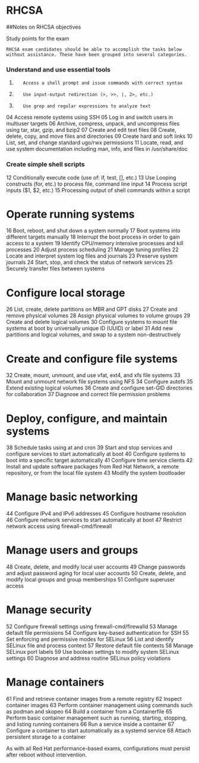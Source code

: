 # RHCSA
##Notes on RHCSA objectives

Study points for the exam

    RHCSA exam candidates should be able to accomplish the tasks below without assistance. These have been grouped into several categories.
### Understand and use essential tools

01.        Access a shell prompt and issue commands with correct syntax
02.        Use input-output redirection (>, >>, |, 2>, etc.)
03.        Use grep and regular expressions to analyze text
04        Access remote systems using SSH
05        Log in and switch users in multiuser targets
06        Archive, compress, unpack, and uncompress files using tar, star, gzip, and bzip2
07        Create and edit text files
08        Create, delete, copy, and move files and directories
09        Create hard and soft links
10        List, set, and change standard ugo/rwx permissions
11        Locate, read, and use system documentation including man, info, and files in /usr/share/doc

### Create simple shell scripts

12        Conditionally execute code (use of: if, test, [], etc.)
13        Use Looping constructs (for, etc.) to process file, command line input
14        Process script inputs ($1, $2, etc.)
15        Processing output of shell commands within a script

# Operate running systems

16        Boot, reboot, and shut down a system normally
17        Boot systems into different targets manually
18        Interrupt the boot process in order to gain access to a system
19        Identify CPU/memory intensive processes and kill processes
20        Adjust process scheduling
21        Manage tuning profiles
22        Locate and interpret system log files and journals
23        Preserve system journals
24        Start, stop, and check the status of network services
25        Securely transfer files between systems

# Configure local storage

26        List, create, delete partitions on MBR and GPT disks
27        Create and remove physical volumes
28        Assign physical volumes to volume groups
29        Create and delete logical volumes
30        Configure systems to mount file systems at boot by universally unique ID (UUID) or label
31        Add new partitions and logical volumes, and swap to a system non-destructively

# Create and configure file systems

32        Create, mount, unmount, and use vfat, ext4, and xfs file systems
33        Mount and unmount network file systems using NFS
34        Configure autofs
35        Extend existing logical volumes
36        Create and configure set-GID directories for collaboration
37        Diagnose and correct file permission problems

# Deploy, configure, and maintain systems

38        Schedule tasks using at and cron
39        Start and stop services and configure services to start automatically at boot
40        Configure systems to boot into a specific target automatically
41        Configure time service clients
42        Install and update software packages from Red Hat Network, a remote repository, or from the local file system
43        Modify the system bootloader

# Manage basic networking

44        Configure IPv4 and IPv6 addresses
45        Configure hostname resolution
46        Configure network services to start automatically at boot
47        Restrict network access using firewall-cmd/firewall

# Manage users and groups

48        Create, delete, and modify local user accounts
49        Change passwords and adjust password aging for local user accounts
50        Create, delete, and modify local groups and group memberships
51        Configure superuser access

# Manage security

52        Configure firewall settings using firewall-cmd/firewalld
53        Manage default file permissions
54        Configure key-based authentication for SSH
55        Set enforcing and permissive modes for SELinux
56        List and identify SELinux file and process context
57        Restore default file contexts
58        Manage SELinux port labels
59        Use boolean settings to modify system SELinux settings
60        Diagnose and address routine SELinux policy violations

# Manage containers

61        Find and retrieve container images from a remote registry
62        Inspect container images
63        Perform container management using commands such as podman and skopeo
64        Build a container from a Containerfile
65        Perform basic container management such as running, starting, stopping, and listing running containers
66        Run a service inside a container
67        Configure a container to start automatically as a systemd service
68        Attach persistent storage to a container

As with all Red Hat performance-based exams, configurations must persist after reboot without intervention.
